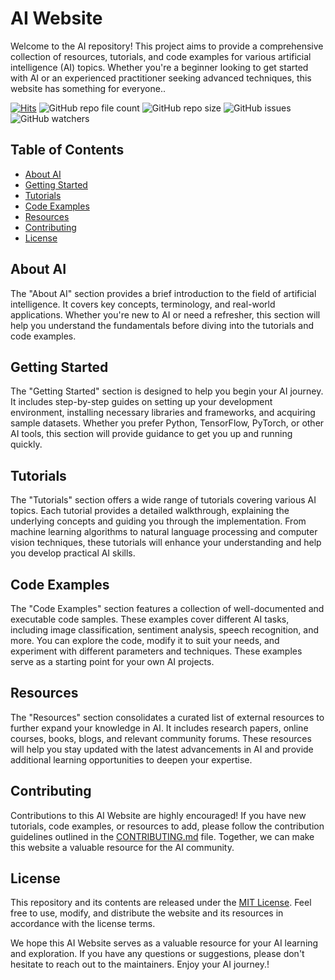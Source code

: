 # AI Website 

Welcome to the AI repository! This project aims to provide a comprehensive collection of resources, tutorials, and code examples for various artificial intelligence (AI) topics. Whether you're a beginner looking to get started with AI or an experienced practitioner seeking advanced techniques, this website has something for everyone..

[![Hits](https://hits.sh/github.com/sapthesh/ai.svg?view=today-total)](https://hits.sh/github.com/sapthesh/ai/)
![GitHub repo file count](https://img.shields.io/github/directory-file-count/sapthesh/ai)
![GitHub repo size](https://img.shields.io/github/repo-size/sapthesh/ai)
![GitHub issues](https://img.shields.io/github/issues/sapthesh/ai)
![GitHub watchers](https://img.shields.io/github/watchers/sapthesh/ai?style=social)



## Table of Contents

- [About AI](#about-ai)
- [Getting Started](#getting-started)
- [Tutorials](#tutorials)
- [Code Examples](#code-examples)
- [Resources](#resources)
- [Contributing](#contributing)
- [License](#license)

## About AI

The "About AI" section provides a brief introduction to the field of artificial intelligence. It covers key concepts, terminology, and real-world applications. Whether you're new to AI or need a refresher, this section will help you understand the fundamentals before diving into the tutorials and code examples.

## Getting Started

The "Getting Started" section is designed to help you begin your AI journey. It includes step-by-step guides on setting up your development environment, installing necessary libraries and frameworks, and acquiring sample datasets. Whether you prefer Python, TensorFlow, PyTorch, or other AI tools, this section will provide guidance to get you up and running quickly.

## Tutorials

The "Tutorials" section offers a wide range of tutorials covering various AI topics. Each tutorial provides a detailed walkthrough, explaining the underlying concepts and guiding you through the implementation. From machine learning algorithms to natural language processing and computer vision techniques, these tutorials will enhance your understanding and help you develop practical AI skills.

## Code Examples

The "Code Examples" section features a collection of well-documented and executable code samples. These examples cover different AI tasks, including image classification, sentiment analysis, speech recognition, and more. You can explore the code, modify it to suit your needs, and experiment with different parameters and techniques. These examples serve as a starting point for your own AI projects.

## Resources

The "Resources" section consolidates a curated list of external resources to further expand your knowledge in AI. It includes research papers, online courses, books, blogs, and relevant community forums. These resources will help you stay updated with the latest advancements in AI and provide additional learning opportunities to deepen your expertise.

## Contributing

Contributions to this AI Website are highly encouraged! If you have new tutorials, code examples, or resources to add, please follow the contribution guidelines outlined in the [CONTRIBUTING.md](CONTRIBUTING.md) file. Together, we can make this website a valuable resource for the AI community.

## License

This repository and its contents are released under the [MIT License](LICENSE). Feel free to use, modify, and distribute the website and its resources in accordance with the license terms.

We hope this AI Website serves as a valuable resource for your AI learning and exploration. If you have any questions or suggestions, please don't hesitate to reach out to the maintainers. Enjoy your AI journey.!
